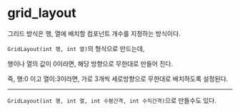 # grid_layout

그리드 방식은 행, 열에 배치할 컴포넌트 개수를 지정하는 방식이다.

``GridLayout(int 행, int 열)``의 형식으로 만드는데,

행이나 열의 값이 0이라면, 해당 방향으로 무한대로 만들어 진다.

즉, 행:0 이고 열이:3이라면, 가로 3개씩 세로방향으로 무한대로 배치하도록 설정된다.

---

``GridLayout(int 행, int 열, int 수평간격, int 수직간격)``으로 만들수도 있다. 